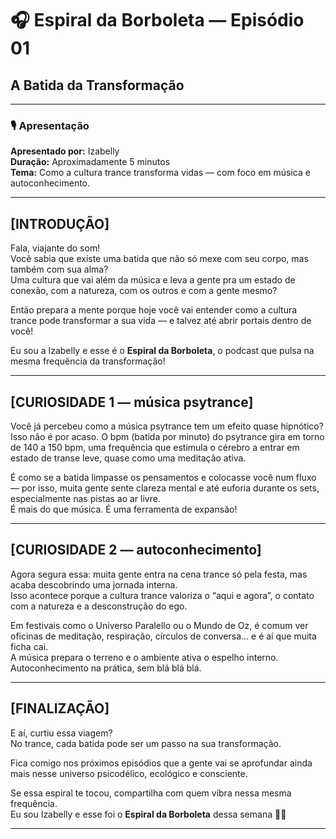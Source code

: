 # 🎧 Espiral da Borboleta — Episódio 01  
## A Batida da Transformação

---

### 🎙 Apresentação

**Apresentado por:** Izabelly  
**Duração:** Aproximadamente 5 minutos  
**Tema:** Como a cultura trance transforma vidas — com foco em música e autoconhecimento.  

---

## [INTRODUÇÃO]

Fala, viajante do som!  
Você sabia que existe uma batida que não só mexe com seu corpo, mas também com sua alma?  
Uma cultura que vai além da música e leva a gente pra um estado de conexão, com a natureza, com os outros e com a gente mesmo?  

Então prepara a mente porque hoje você vai entender como a cultura trance pode transformar a sua vida — e talvez até abrir portais dentro de você!  

Eu sou a Izabelly e esse é o **Espiral da Borboleta**, o podcast que pulsa na mesma frequência da transformação!

---

## [CURIOSIDADE 1 — música psytrance]

Você já percebeu como a música psytrance tem um efeito quase hipnótico?  
Isso não é por acaso. O bpm (batida por minuto) do psytrance gira em torno de 140 a 150 bpm, uma frequência que estimula o cérebro a entrar em estado de transe leve, quase como uma meditação ativa.  

É como se a batida limpasse os pensamentos e colocasse você num fluxo — por isso, muita gente sente clareza mental e até euforia durante os sets, especialmente nas pistas ao ar livre.  
É mais do que música. É uma ferramenta de expansão!

---

## [CURIOSIDADE 2 — autoconhecimento]

Agora segura essa: muita gente entra na cena trance só pela festa, mas acaba descobrindo uma jornada interna.  
Isso acontece porque a cultura trance valoriza o “aqui e agora”, o contato com a natureza e a desconstrução do ego.  

Em festivais como o Universo Paralello ou o Mundo de Oz, é comum ver oficinas de meditação, respiração, círculos de conversa… e é aí que muita ficha cai.  
A música prepara o terreno e o ambiente ativa o espelho interno.  
Autoconhecimento na prática, sem blá blá blá.

---

## [FINALIZAÇÃO]

E aí, curtiu essa viagem?  
No trance, cada batida pode ser um passo na sua transformação.  

Fica comigo nos próximos episódios que a gente vai se aprofundar ainda mais nesse universo psicodélico, ecológico e consciente.  

Se essa espiral te tocou, compartilha com quem vibra nessa mesma frequência.  
Eu sou Izabelly e esse foi o **Espiral da Borboleta** dessa semana 🦋✨

---